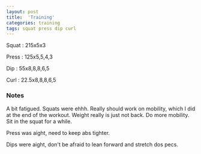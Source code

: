 ```yaml
---
layout: post
title:  'Training'
categories: training
tags: squat press dip curl
---
```


Squat       :   215x5x3

Press       :   125x5,5,4,3

Dip         :   55x8,8,8,6,5

Curl        :   22.5x8,8,8,6,5

### Notes

A bit fatigued. Squats were ehhh. Really should work on mobility, which I did at the end
of the workout. Weight really is just not back. Do more mobility. Sit in the squat for
a while.

Press was aight, need to keep abs tighter.

Dips were aight, don't be afraid to lean forward and stretch dos pecs.
